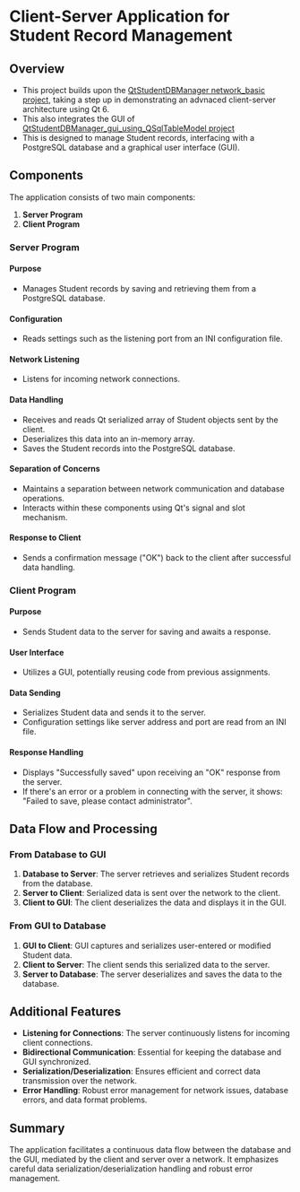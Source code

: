 # Client-Server Application for Student Record Management

## Overview
- This project builds upon the [QtStudentDBManager network_basic project](https://github.com/himcesjf/QtStudentDBManager/tree/network_basic), taking a step up in demonstrating an advnaced client-server architecture using Qt 6.
- This also integrates the GUI of [QtStudentDBManager_gui_using_QSqlTableModel project](https://github.com/himcesjf/QtStudentDBManager/tree/gui_using_QSqlTableModel)
- This is designed to manage Student records, interfacing with a PostgreSQL database and a graphical user interface (GUI).

## Components
The application consists of two main components:
1. **Server Program**
2. **Client Program**

### Server Program
#### Purpose
- Manages Student records by saving and retrieving them from a PostgreSQL database.

#### Configuration
- Reads settings such as the listening port from an INI configuration file.

#### Network Listening
- Listens for incoming network connections.

#### Data Handling
- Receives and reads Qt serialized array of Student objects sent by the client.
- Deserializes this data into an in-memory array.
- Saves the Student records into the PostgreSQL database.

#### Separation of Concerns
- Maintains a separation between network communication and database operations.
- Interacts within these components using Qt's signal and slot mechanism.

#### Response to Client
- Sends a confirmation message ("OK") back to the client after successful data handling.

### Client Program
#### Purpose
- Sends Student data to the server for saving and awaits a response.

#### User Interface
- Utilizes a GUI, potentially reusing code from previous assignments.

#### Data Sending
- Serializes Student data and sends it to the server.
- Configuration settings like server address and port are read from an INI file.

#### Response Handling
- Displays "Successfully saved" upon receiving an "OK" response from the server.
- If there's an error or a problem in connecting with the server, it shows: "Failed to save, please contact administrator".

## Data Flow and Processing
### From Database to GUI
1. **Database to Server**: The server retrieves and serializes Student records from the database.
2. **Server to Client**: Serialized data is sent over the network to the client.
3. **Client to GUI**: The client deserializes the data and displays it in the GUI.

### From GUI to Database
1. **GUI to Client**: GUI captures and serializes user-entered or modified Student data.
2. **Client to Server**: The client sends this serialized data to the server.
3. **Server to Database**: The server deserializes and saves the data to the database.

## Additional Features
- **Listening for Connections**: The server continuously listens for incoming client connections.
- **Bidirectional Communication**: Essential for keeping the database and GUI synchronized.
- **Serialization/Deserialization**: Ensures efficient and correct data transmission over the network.
- **Error Handling**: Robust error management for network issues, database errors, and data format problems.

## Summary
The application facilitates a continuous data flow between the database and the GUI, mediated by the client and server over a network. 
It emphasizes careful data serialization/deserialization handling and robust error management.
